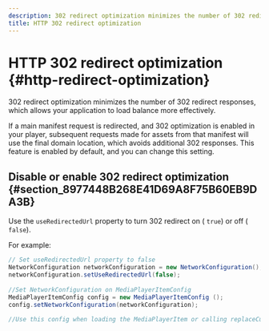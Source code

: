 ```yaml
---
description: 302 redirect optimization minimizes the number of 302 redirect responses, which allows your application to load balance more effectively.
title: HTTP 302 redirect optimization
---
```


# HTTP 302 redirect optimization {#http-redirect-optimization}

302 redirect optimization minimizes the number of 302 redirect responses, which allows your application to load balance more effectively.

 If a main manifest request is redirected, and 302 optimization is enabled in your player, subsequent requests made for assets from that manifest will use the final domain location, which avoids additional 302 responses. This feature is enabled by default, and you can change this setting.

## Disable or enable 302 redirect optimization {#section_8977448B268E41D69A8F75B60EB9DA3B}

Use the `useRedirectedUrl` property to turn 302 redirect on ( `true`) or off ( `false`).

<!--<a id="example_888749F70C8A43279D06A29BD68E7E4D"></a>-->

For example: 

```java
// Set useRedirectedUrl property to false 
NetworkConfiguration networkConfiguration = new NetworkConfiguration(); 
networkConfiguration.setUseRedirectedUrl(false); 
 
//Set NetworkConfiguration on MediaPlayerItemConfig 
MediaPlayerItemConfig config = new MediaPlayerItemConfig (); 
config.setNetworkConfiguration(networkConfiguration); 
 
//Use this config when loading the MediaPlayerItem or calling replaceCurrentResource
```